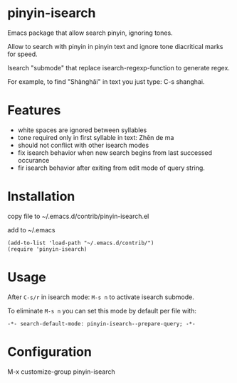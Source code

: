 # pinyin-isearch
Emacs package that allow search pinyin, ignoring tones.

Allow to search with pinyin in pinyin text and ignore tone diacritical marks for speed.

Isearch "submode" that replace isearch-regexp-function to generate regex.

For example, to find "Shànghǎi" in text you just type: C-s shanghai.

# Features
- white spaces are ignored between syllables
- tone required only in first syllable in text: Zhēn de ma
- should not conflict with other isearch modes
- fix isearch behavior when new search begins from last successed occurance
- fir isearch behavior after exiting from edit mode of query string.

# Installation
copy file to ~/.emacs.d/contrib/pinyin-isearch.el

add to ~/.emacs

```elisp
(add-to-list 'load-path "~/.emacs.d/contrib/")
(require 'pinyin-isearch)
```

# Usage
After ```C-s/r``` in isearch mode: ```M-s n``` to activate isearch submode.

To eliminate ```M-s n``` you can set this mode by default per file with:

```-*- search-default-mode: pinyin-isearch--prepare-query; -*-```

# Configuration
M-x customize-group pinyin-isearch
